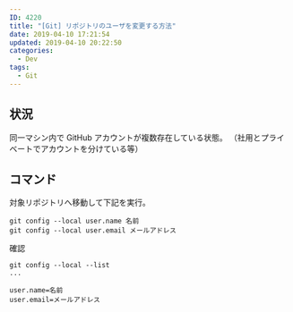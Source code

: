 ```yaml
---
ID: 4220
title: "[Git] リポジトリのユーザを変更する方法"
date: 2019-04-10 17:21:54
updated: 2019-04-10 20:22:50
categories:
  - Dev
tags:
  - Git
---
```


## 状況

同一マシン内で GitHub アカウントが複数存在している状態。
（社用とプライベートでアカウントを分けている等）

## コマンド

対象リポジトリへ移動して下記を実行。

```
git config --local user.name 名前
git config --local user.email メールアドレス
```

確認

```
git config --local --list
...

user.name=名前
user.email=メールアドレス
```
